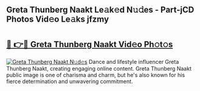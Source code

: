 ## Greta Thunberg Naakt Le𝚊k𝚎d N𝚞𝚍es - Part-jCD Photos Vid𝚎o Le𝚊ks jfzmy

# <h2><a href="http://fb97ka.evod.top/?m=Greta+Thunberg+Naakt">🔗 👉🔴 Greta Thunberg Naakt Vid𝚎o Ph𝚘t𝚘s</a></h2>

[![Greta Thunberg Naakt N𝚞d𝚎s](https://i.imgur.com/8V9OHl7.gif)](http://fb97ka.evod.top/?m=Greta+Thunberg+Naakt)
Dance and lifestyle influencer Greta Thunberg Naakt, creating engaging online content. Greta Thunberg Naakt public image is one of charisma and charm, but he's also known for his fierce determination and unwavering commitment. 
